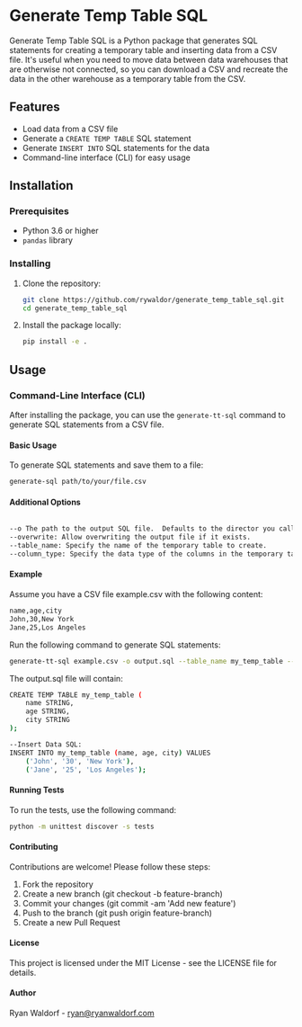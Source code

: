 # Generate Temp Table SQL

Generate Temp Table SQL is a Python package that generates SQL statements for creating a temporary table and inserting data from a CSV file.  It's useful when you need to move data between data warehouses that are otherwise not connected, so you can download a CSV and recreate the data in the other warehouse as a temporary table from the CSV.

## Features

- Load data from a CSV file
- Generate a `CREATE TEMP TABLE` SQL statement
- Generate `INSERT INTO` SQL statements for the data
- Command-line interface (CLI) for easy usage

## Installation

### Prerequisites

- Python 3.6 or higher
- `pandas` library

### Installing

1. Clone the repository:
    ```sh
    git clone https://github.com/rywaldor/generate_temp_table_sql.git
    cd generate_temp_table_sql
    ```

2. Install the package locally:
    ```sh
    pip install -e .
    ```

## Usage

### Command-Line Interface (CLI)

After installing the package, you can use the `generate-tt-sql` command to generate SQL statements from a CSV file.

#### Basic Usage

To generate SQL statements and save them to a file:
```sh
generate-sql path/to/your/file.csv
```

#### Additional Options
```sh

--o The path to the output SQL file.  Defaults to the director you call the command in.
--overwrite: Allow overwriting the output file if it exists.
--table_name: Specify the name of the temporary table to create.
--column_type: Specify the data type of the columns in the temporary table. Defaults to TEXT which works for Redshift and Snowflake. Use STRING for BigQuery.
```

#### Example
Assume you have a CSV file example.csv with the following content:

```sh
name,age,city
John,30,New York
Jane,25,Los Angeles
```

Run the following command to generate SQL statements:

```sh
generate-tt-sql example.csv -o output.sql --table_name my_temp_table --column_type STRING
```

The output.sql file will contain:

```sh
CREATE TEMP TABLE my_temp_table (
    name STRING,
    age STRING,
    city STRING
);

--Insert Data SQL:
INSERT INTO my_temp_table (name, age, city) VALUES 
    ('John', '30', 'New York'),
    ('Jane', '25', 'Los Angeles');
```

#### Running Tests
To run the tests, use the following command:

```sh
python -m unittest discover -s tests
```

#### Contributing
Contributions are welcome! Please follow these steps:

1. Fork the repository
2. Create a new branch (git checkout -b feature-branch)
3. Commit your changes (git commit -am 'Add new feature')
4. Push to the branch (git push origin feature-branch)
5. Create a new Pull Request

#### License
This project is licensed under the MIT License - see the LICENSE file for details.

#### Author
Ryan Waldorf - ryan@ryanwaldorf.com